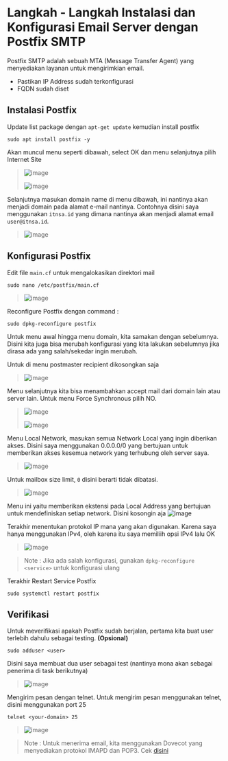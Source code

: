 # Langkah - Langkah Instalasi dan Konfigurasi Email Server dengan Postfix SMTP
Postfix SMTP adalah sebuah MTA (Message Transfer Agent) yang menyediakan layanan untuk mengirimkian email.

- Pastikan IP Address sudah terkonfigurasi
- FQDN sudah diset
## Instalasi Postfix
Update list package dengan `apt-get update` kemudian install postfix
```
sudo apt install postfix -y
```
Akan muncul menu seperti dibawah, select OK dan menu selanjutnya pilih Internet Site
> ![image](https://github.com/diotriandika/learn-networking/assets/109568349/ecc1a9f3-6996-4213-822a-b1e3c34e4469)
>
> ![image](https://github.com/diotriandika/learn-networking/assets/109568349/5d8d2fe2-cfef-4ce4-a5c3-ef457f012d47)

Selanjutnya masukan domain name di menu dibawah, ini nantinya akan menjadi domain pada alamat e-mail nantinya. Contohnya disini saya menggunakan `itnsa.id` yang dimana nantinya akan menjadi alamat email `user@itnsa.id`.
> ![image](https://github.com/diotriandika/learn-networking/assets/109568349/e7545256-b924-4042-a6b6-ed22b6981dd0)

## Konfigurasi Postfix
Edit file `main.cf` untuk mengalokasikan direktori mail
```
sudo nano /etc/postfix/main.cf
```
> ![image](https://github.com/diotriandika/learn-networking/assets/109568349/3ae25d5c-0ff5-471b-b827-de84a592f118)

Reconfigure Postfix dengan command :
```
sudo dpkg-reconfigure postfix
```
Untuk menu awal hingga menu domain, kita samakan dengan sebelumnya. Disini kita juga bisa merubah konfigurasi yang kita lakukan sebelumnya jika dirasa ada yang salah/sekedar ingin merubah.

Untuk di menu postmaster recipient dikosongkan saja
> ![image](https://github.com/diotriandika/learn-networking/assets/109568349/a8eab652-505b-4308-b14c-bafc48ebcb29)

Menu selanjutnya kita bisa menambahkan accept mail dari domain lain atau server lain. Untuk menu Force Synchronous pilih NO.
> ![image](https://github.com/diotriandika/learn-networking/assets/109568349/03948aab-2b96-451c-9685-4767e24ef51a)
>
> ![image](https://github.com/diotriandika/learn-networking/assets/109568349/52c961e1-0779-40cf-972d-c00db65ba51c)

Menu Local Network, masukan semua Network Local yang ingin diberikan akses. Disini saya menggunakan 0.0.0.0/0 yang bertujuan untuk memberikan akses kesemua network yang terhubung oleh server saya.
> ![image](https://github.com/diotriandika/learn-networking/assets/109568349/e64eab8d-3027-4d66-a304-4826a2c3f3fd)

Untuk mailbox size limit, `0` disini berarti tidak dibatasi.
> ![image](https://github.com/diotriandika/learn-networking/assets/109568349/1fa27acc-39a6-4711-b0c5-f4df65c7cd4d)

Menu ini yaitu memberikan ekstensi pada Local Address yang bertujuan untuk mendefiniskan setiap network. Disini kosongin aja
![image](https://github.com/diotriandika/learn-networking/assets/109568349/c4d28277-29f0-4c67-b147-fdca56244186)

Terakhir menentukan protokol IP mana yang akan digunakan. Karena saya hanya menggunakan IPv4, oleh karena itu saya memiliih opsi IPv4 lalu OK
> ![image](https://github.com/diotriandika/learn-networking/assets/109568349/3eac23b9-892c-4d6d-8ce8-ac4f9d77b1fa)

> Note : Jika ada salah konfigurasi, gunakan `dpkg-reconfigure <service>` untuk konfigurasi ulang

Terakhir Restart Service Postfix
```
sudo systemctl restart postfix
```

## Verifikasi
Untuk meverifikasi apakah Postfix sudah berjalan, pertama kita buat user terlebih dahulu sebagai testing. **(Opsional)**
```
sudo adduser <user>
```
Disini saya membuat dua user sebagai test (nantinya mona akan sebagai penerima di task berikutnya)
> ![image](https://github.com/diotriandika/learn-networking/assets/109568349/81da333b-43b0-40d9-876e-28ed002e20e6)

Mengirim pesan dengan telnet. Untuk mengirim pesan menggunakan telnet, disini menggunakan port 25
```
telnet <your-domain> 25
```
> ![image](https://github.com/diotriandika/learn-networking/assets/109568349/8c4a0aec-744a-4e2b-a56d-83db1799c189)

> Note : Untuk menerima email, kita menggunakan Dovecot yang menyediakan protokol IMAPD dan POP3. Cek [disini](link.hentai.net)
